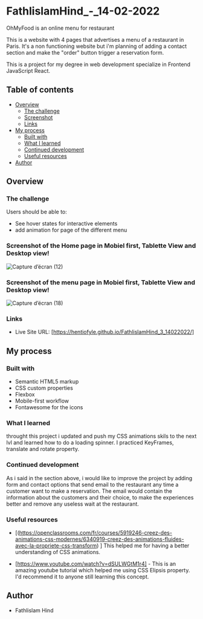 # FathlislamHind_-_14-02-2022


OhMyFood is an online menu for restaurant 

This is a website with 4 pages that advertises a menu of a restaurant in Paris. 
It's a non functioning website but i'm planning of adding a contact section and make the "order" button trigger a reservation form. 

This is a project for my degree in web development specialize in Frontend JavaScript React. 

## Table of contents

- [Overview](#overview)
  - [The challenge](#the-challenge)
  - [Screenshot](#screenshot)
  - [Links](#links)
- [My process](#my-process)
  - [Built with](#built-with)
  - [What I learned](#what-i-learned)
  - [Continued development](#continued-development)
  - [Useful resources](#useful-resources)
- [Author](#author)


## Overview

### The challenge

Users should be able to:

- See hover states for interactive elements
- add animation for page of the different menu

### Screenshot of the Home page in Mobiel first, Tablette View and Desktop view!
![Capture d’écran (12)](https://user-images.githubusercontent.com/92610008/155342425-0d367ba9-4330-439f-a74c-dbced1b3d63f.png)



### Screenshot of the menu  page in Mobiel first, Tablette View and Desktop view!

![Capture d’écran (18)](https://user-images.githubusercontent.com/92610008/156845614-2864717e-475a-4321-8ea2-58a5162c5530.png)






### Links

- Live Site URL: [https://hentiofyle.github.io/FathlislamHind_3_14022022/]

## My process

### Built with

- Semantic HTML5 markup
- CSS custom properties
- Flexbox
- Mobile-first workflow
- Fontawesome for the icons

### What I learned

throught this project i updated and push my CSS animations skils to the next lvl and learned how to do a loading spinner. 
I practiced KeyFrames, translate and rotate property. 


### Continued development

As i said in the section above, i would like to improve the project by adding form and contact options that send email to the restaurant any time a customer want to make a reservation. 
The email would contain the information about the customers and their choice, to make the experiences better and remove any useless wait at the restaurant. 


### Useful resources

- [(https://openclassrooms.com/fr/courses/5919246-creez-des-animations-css-modernes/6340919-creez-des-animations-fluides-avec-la-propriete-css-transform) ]
This helped me for having a better understanding of CSS animations. 

- [https://www.youtube.com/watch?v=dSULWGtM1r4] - This is an amazing youtube tutorial which helped me using CSS Elipsis property. I'd recommend it to anyone still learning this concept.



## Author

- Fathlislam Hind

